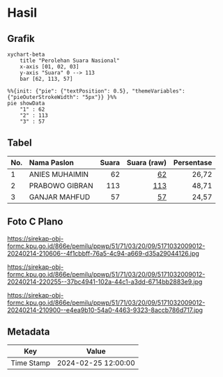 # Hasil

## Grafik

```mermaid
xychart-beta
    title "Perolehan Suara Nasional"
    x-axis [01, 02, 03]
    y-axis "Suara" 0 --> 113
    bar [62, 113, 57]
```

```mermaid
%%{init: {"pie": {"textPosition": 0.5}, "themeVariables": {"pieOuterStrokeWidth": "5px"}} }%%
pie showData
    "1" : 62
    "2" : 113
    "3" : 57
```

## Tabel

| No. | Nama Paslon    | Suara | Suara (raw) | Persentase |
|:--- |:-------------- | -----:| -----------:| ----------:|
| 1   | ANIES MUHAIMIN | 62    | [62][p-1]   | 26,72      |
| 2   | PRABOWO GIBRAN | 113   | [113][p-2]  | 48,71      |
| 3   | GANJAR MAHFUD  | 57    | [57][p-3]   | 24,57      |


[p-1]: https://github.com/gigit-pemilu/pemilu-2024/blob/main/pilpres/hitung-suara/sub/51-bali/sub/71-kota-denpasar/sub/03-denpasar-barat/sub/2009-tegal-kertha/sub/012-tps/sub/paslon-1.txt
[p-2]: https://github.com/gigit-pemilu/pemilu-2024/blob/main/pilpres/hitung-suara/sub/51-bali/sub/71-kota-denpasar/sub/03-denpasar-barat/sub/2009-tegal-kertha/sub/012-tps/sub/paslon-2.txt
[p-3]: https://github.com/gigit-pemilu/pemilu-2024/blob/main/pilpres/hitung-suara/sub/51-bali/sub/71-kota-denpasar/sub/03-denpasar-barat/sub/2009-tegal-kertha/sub/012-tps/sub/paslon-3.txt

## Foto C Plano

https://sirekap-obj-formc.kpu.go.id/866e/pemilu/ppwp/51/71/03/20/09/5171032009012-20240214-210606--4f1cbbff-76a5-4c94-a669-d35a29044126.jpg

https://sirekap-obj-formc.kpu.go.id/866e/pemilu/ppwp/51/71/03/20/09/5171032009012-20240214-220255--37bc4941-102a-44c1-a3dd-6714bb2883e9.jpg

https://sirekap-obj-formc.kpu.go.id/866e/pemilu/ppwp/51/71/03/20/09/5171032009012-20240214-210900--e4ea9b10-54a0-4463-9323-8accb786d717.jpg


## Metadata

| Key        | Value               |
| ---------- | ------------------- |
| Time Stamp | 2024-02-25 12:00:00 |



